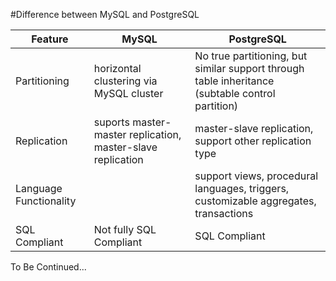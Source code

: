 #Difference between MySQL and PostgreSQL

Feature | MySQL | PostgreSQL|
--- | --- | --- |
Partitioning | horizontal clustering via MySQL cluster | No true partitioning, but similar support through table inheritance (subtable control partition)|
Replication | suports master-master replication, master-slave replication | master-slave replication, support other replication type |
Language Functionality |   | support views, procedural languages, triggers, customizable aggregates, transactions |
SQL Compliant | Not fully SQL Compliant | SQL Compliant |

To Be Continued...
